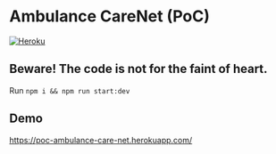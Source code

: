 # Ambulance CareNet (PoC)
[![Heroku](https://poc-ambulance-care-net.herokuapp.com/?app=heroku-badge&style=flat)](https://heroku-badge.herokuapp.com/projects.html)

## Beware! The code is not for the faint of heart.

Run `npm i && npm run start:dev`

## Demo

https://poc-ambulance-care-net.herokuapp.com/

